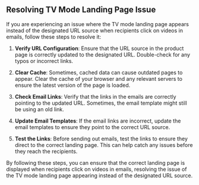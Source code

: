 ## Resolving TV Mode Landing Page Issue

If you are experiencing an issue where the TV mode landing page appears instead of the designated URL source when recipients click on videos in emails, follow these steps to resolve it:

1. **Verify URL Configuration**: Ensure that the URL source in the product page is correctly updated to the designated URL. Double-check for any typos or incorrect links.

2. **Clear Cache**: Sometimes, cached data can cause outdated pages to appear. Clear the cache of your browser and any relevant servers to ensure the latest version of the page is loaded.

3. **Check Email Links**: Verify that the links in the emails are correctly pointing to the updated URL. Sometimes, the email template might still be using an old link.

4. **Update Email Templates**: If the email links are incorrect, update the email templates to ensure they point to the correct URL source.

5. **Test the Links**: Before sending out emails, test the links to ensure they direct to the correct landing page. This can help catch any issues before they reach the recipients.

By following these steps, you can ensure that the correct landing page is displayed when recipients click on videos in emails, resolving the issue of the TV mode landing page appearing instead of the designated URL source.